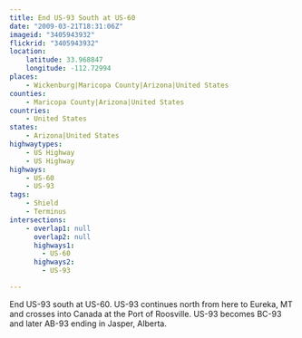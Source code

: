 ```yaml
---
title: End US-93 South at US-60
date: "2009-03-21T18:31:06Z"
imageid: "3405943932"
flickrid: "3405943932"
location:
    latitude: 33.968847
    longitude: -112.72994
places:
    - Wickenburg|Maricopa County|Arizona|United States
counties:
    - Maricopa County|Arizona|United States
countries:
    - United States
states:
    - Arizona|United States
highwaytypes:
    - US Highway
    - US Highway
highways:
    - US-60
    - US-93
tags:
    - Shield
    - Terminus
intersections:
    - overlap1: null
      overlap2: null
      highways1:
        - US-60
      highways2:
        - US-93

---
```

End US-93 south at US-60. US-93 continues north from here to Eureka, MT and crosses into Canada at the Port of Roosville. US-93 becomes BC-93 and later AB-93 ending in Jasper, Alberta.